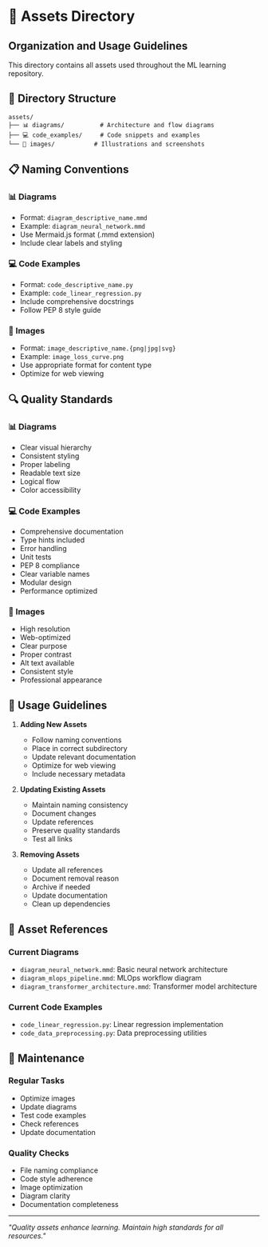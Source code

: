 # 📁 Assets Directory
## Organization and Usage Guidelines

This directory contains all assets used throughout the ML learning repository.

## 📂 Directory Structure

```
assets/
├── 📊 diagrams/          # Architecture and flow diagrams
├── 💻 code_examples/     # Code snippets and examples
└── 🎨 images/           # Illustrations and screenshots
```

## 📋 Naming Conventions

### 📊 Diagrams
- Format: `diagram_descriptive_name.mmd`
- Example: `diagram_neural_network.mmd`
- Use Mermaid.js format (.mmd extension)
- Include clear labels and styling

### 💻 Code Examples
- Format: `code_descriptive_name.py`
- Example: `code_linear_regression.py`
- Include comprehensive docstrings
- Follow PEP 8 style guide

### 🎨 Images
- Format: `image_descriptive_name.{png|jpg|svg}`
- Example: `image_loss_curve.png`
- Use appropriate format for content type
- Optimize for web viewing

## 🔍 Quality Standards

### 📊 Diagrams
- Clear visual hierarchy
- Consistent styling
- Proper labeling
- Readable text size
- Logical flow
- Color accessibility

### 💻 Code Examples
- Comprehensive documentation
- Type hints included
- Error handling
- Unit tests
- PEP 8 compliance
- Clear variable names
- Modular design
- Performance optimized

### 🎨 Images
- High resolution
- Web-optimized
- Clear purpose
- Proper contrast
- Alt text available
- Consistent style
- Professional appearance

## 🚀 Usage Guidelines

1. **Adding New Assets**
   - Follow naming conventions
   - Place in correct subdirectory
   - Update relevant documentation
   - Optimize for web viewing
   - Include necessary metadata

2. **Updating Existing Assets**
   - Maintain naming consistency
   - Document changes
   - Update references
   - Preserve quality standards
   - Test all links

3. **Removing Assets**
   - Update all references
   - Document removal reason
   - Archive if needed
   - Update documentation
   - Clean up dependencies

## 🔗 Asset References

### Current Diagrams
- `diagram_neural_network.mmd`: Basic neural network architecture
- `diagram_mlops_pipeline.mmd`: MLOps workflow diagram
- `diagram_transformer_architecture.mmd`: Transformer model architecture

### Current Code Examples
- `code_linear_regression.py`: Linear regression implementation
- `code_data_preprocessing.py`: Data preprocessing utilities

## 📝 Maintenance

### Regular Tasks
- Optimize images
- Update diagrams
- Test code examples
- Check references
- Update documentation

### Quality Checks
- File naming compliance
- Code style adherence
- Image optimization
- Diagram clarity
- Documentation completeness

---

*"Quality assets enhance learning. Maintain high standards for all resources."*